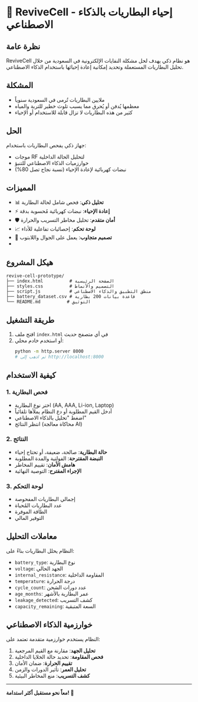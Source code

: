 # 🔋 ReviveCell - إحياء البطاريات بالذكاء الاصطناعي

## نظرة عامة
ReviveCell هو نظام ذكي يهدف لحل مشكلة النفايات الإلكترونية في السعودية من خلال تحليل البطاريات المستعملة وتحديد إمكانية إعادة إحيائها باستخدام الذكاء الاصطناعي.

## المشكلة
- ملايين البطاريات تُرمى في السعودية سنوياً
- معظمها يُدفن أو يُحرق مما يسبب تلوث خطير للتربة والمياه
- كثير من هذه البطاريات لا تزال قابلة للاستخدام أو الإحياء

## الحل
جهاز ذكي يفحص البطاريات باستخدام:
- موجات RF لتحليل الحالة الداخلية
- خوارزميات الذكاء الاصطناعي للتنبؤ
- نبضات كهربائية لإعادة الإحياء (نسبة نجاح تصل 80%)

## المميزات
- 📊 **تحليل ذكي**: فحص شامل لحالة البطارية
- ⚡ **إعادة الإحياء**: نبضات كهربائية مُحسوبة بدقة
- 🛡️ **أمان متقدم**: تحليل مخاطر التسريب والحرارة
- 📈 **لوحة تحكم**: إحصائيات تفاعلية للأداء
- 📱 **تصميم متجاوب**: يعمل على الجوال واللابتوب
- 
## هيكل المشروع
```
revive-cell-prototype/
├── index.html          # الصفحة الرئيسية
├── styles.css          # التصميم والأنماط
├── script.js           # منطق التطبيق والذكاء الاصطناعي
├── battery_dataset.csv # قاعدة بيانات 200 بطارية
└── README.md          # التوثيق
```

## طريقة التشغيل
1. افتح ملف `index.html` في أي متصفح حديث
2. أو استخدم خادم محلي:
   ```bash
   python -m http.server 8000
   # ثم اذهب إلى http://localhost:8000
   ```

## كيفية الاستخدام

### 1. فحص البطارية
- اختر نوع البطارية (AA, AAA, Li-ion, Laptop)
- أدخل القيم المطلوبة أو دع النظام يملأها تلقائياً
- اضغط "تحليل بالذكاء الاصطناعي"
- انتظر النتائج (محاكاة معالجة AI)

### 2. النتائج
- **حالة البطارية**: صالحة، ضعيفة، أو تحتاج إحياء
- **النبضة المقترحة**: الفولتية والمدة المطلوبة
- **هامش الأمان**: تقييم المخاطر
- **الإجراء المقترح**: التوصية النهائية

### 3. لوحة التحكم
- إجمالي البطاريات المفحوصة
- عدد البطاريات المُحياة
- الطاقة الموفرة
- التوفير المالي

## معاملات التحليل
النظام يحلل البطاريات بناءً على:
- `battery_type`: نوع البطارية
- `voltage`: الجهد الحالي
- `internal_resistance`: المقاومة الداخلية
- `temperature`: درجة الحرارة
- `cycle_count`: عدد دورات الشحن
- `age_months`: عمر البطارية بالأشهر
- `leakage_detected`: كشف التسريب
- `capacity_remaining`: السعة المتبقية

## خوارزمية الذكاء الاصطناعي
النظام يستخدم خوارزمية متقدمة تعتمد على:
1. **تحليل الجهد**: مقارنة مع القيم المرجعية
2. **فحص المقاومة**: تحديد حالة الخلايا الداخلية
3. **تقييم الحرارة**: ضمان الأمان
4. **تحليل العمر**: تأثير الدورات والزمن
5. **كشف التسريب**: منع المخاطر البيئية


---

**معاً نحو مستقبل أكثر استدامة! 🌱** 
